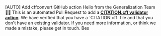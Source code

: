 [AUTO] Add cffconvert GitHub action
Hello from the Generalization Team :raising_hand_man:
This is an automated Pull Request to add a [**CITATION.cff validator action**](https://github.com/citation-file-format/cffconvert-github-action).
We have verified that you have a \`CITATION.cff\` file and that you don't have an existing validator.
If you need more information, or think we made a mistake, please get in touch.
Bes
